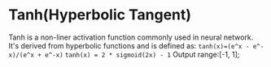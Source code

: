 # Tanh(Hyperbolic Tangent)
Tanh is a non-liner activation function commonly used in neural network.
It's derived from hyperbolic functions and is defined as:
`tanh(x)=(e^x - e^-x)/(e^x + e^-x)`
`tanh(x) = 2 * sigmoid(2x) - 1`
Output range:[-1, 1];
